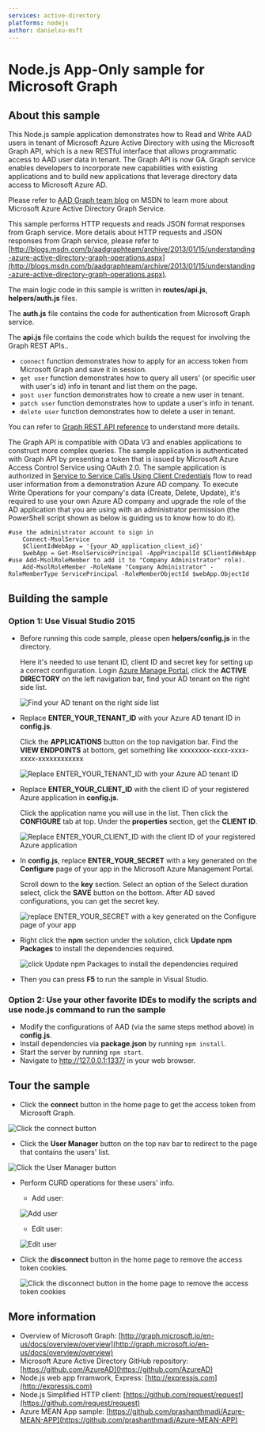 ```yaml
---
services: active-directory
platforms: nodejs
author: danielxu-msft
---
```


# Node.js App-Only sample for Microsoft Graph

## About this sample
This Node.js sample application demonstrates how to Read and Write AAD users in tenant of Microsoft Azure Active Directory with using the Microsoft Graph API, which is a new RESTful interface that allows programmatic access to AAD user data in tenant. The Graph API is now GA. Graph service enables developers to incorporate new capabilities with existing applications and to build new applications that leverage directory data access to Microsoft Azure AD.

Please refer to [AAD Graph team blog](http://blogs.msdn.com/b/aadgraphteam/) on MSDN to learn more about Microsoft Azure Active Directory Graph Service.

This sample performs HTTP requests and reads JSON format responses from Graph service. More details about HTTP requests and JSON responses from Graph service, please refer to [http://blogs.msdn.com/b/aadgraphteam/archive/2013/01/15/understanding-azure-active-directory-graph-operations.aspx](http://blogs.msdn.com/b/aadgraphteam/archive/2013/01/15/understanding-azure-active-directory-graph-operations.aspx).

The main logic code in this sample is written in **routes/api.js**, **helpers/auth.js** files.

The **auth.js**  file contains the code for authentication from Microsoft Graph service.

The **api.js** file contains the code which builds the request for involving the Graph REST APIs..

- `connect` function demonstrates how to apply for an access token from Microsoft Graph and save it in session.
- `get user` function demonstrates how to query all users' (or specific user with user's id) info in tenant and list them on the page.
- `post user` function demonstrates how to create a new user in tenant.
- `patch user` function demonstrates how to update a user's info in tenant.
- `delete user` function demonstrates how to delete a user in tenant.

You can refer to [Graph REST API reference](http://graph.microsoft.io/en-us/docs/api-reference/v1.0/resources/user) to understand more details.

The Graph API is compatible with OData V3 and enables applications to construct more complex queries. The sample application is authenticated with Graph API by presenting a token that is issued by Microsoft Azure Access Control Service using OAuth 2.0. The sample application is authorized in [Service to Service Calls Using Client Credentials](https://msdn.microsoft.com/en-us/library/azure/dn645543.aspx?f=255&MSPPError=-2147217396) flow to read user information from a demonstration Azure AD company. To execute Write Operations for your company's data (Create, Delete, Update), it's required to use your own Azure AD company and upgrade the role of the AD application that you are using with an administrator permission (the PowerShell script shown as below is guiding us to know how to do it).

```
#use the administrator account to sign in
    Connect-MsolService
    $ClientIdWebApp = '{your_AD_application_client_id}'
    $webApp = Get-MsolServicePrincipal -AppPrincipalId $ClientIdWebApp
#use Add-MsolRoleMember to add it to "Company Administrator" role).
    Add-MsolRoleMember -RoleName "Company Administrator" -RoleMemberType ServicePrincipal -RoleMemberObjectId $webApp.ObjectId
```

## Building the sample

### Option 1: Use Visual Studio 2015
- Before running this code sample, please open **helpers/config.js** in the directory.

    Here it's needed to use tenant ID, client ID and secret key for setting up a correct configuration. Login [Azure Manage Portal](https://manage.windowsazure.com/), click the **ACTIVE DIRECTORY** on the left navigation bar, find your AD tenant on the right side list.

    ![Find your AD tenant on the right side list](./Images/1.png)


- Replace **ENTER_YOUR_TENANT_ID** with your Azure AD tenant ID in **config.js**.

    Click the **APPLICATIONS** button on the top navigation bar. Find the **VIEW ENDPOINTS** at bottom, get something like xxxxxxxx-xxxx-xxxx-xxxx-xxxxxxxxxxxx

    ![Replace ENTER_YOUR_TENANT_ID with your Azure AD tenant ID](./Images/2.png)

- Replace **ENTER_YOUR_CLIENT_ID** with the client ID of your registered Azure application in **config.js**.

    Click the application name you will use in the list. Then click the **CONFIGURE** tab at top. Under the **properties** section, get the **CLIENT ID**.

    ![Replace ENTER_YOUR_CLIENT_ID with the client ID of your registered Azure application](./Images/3.png)

- In **config.js**, replace **ENTER_YOUR_SECRET** with a key generated on the **Configure** page of your app in the Microsoft Azure Management Portal.

    Scroll down to the **key** section. Select an option of the Select duration select, click the **SAVE** button on the bottom. After AD saved configurations, you can get the secret key.

    ![replace ENTER_YOUR_SECRET with a key generated on the Configure page of your app](./Images/4.png)

- Right click the **npm** section under the solution, click **Update npm Packages** to install the dependencies required.

    ![click Update npm Packages to install the dependencies required](./Images/npmUpdate.PNG)
- Then you can press **F5** to run the sample in Visual Studio.

### Option 2: Use your other favorite IDEs to modify the scripts and use node.js command to run the sample
- Modify the configurations of AAD (via the same steps method above) in **config.js**.
- Install dependencies via **package.json** by running `npm install`.
- Start the server by running `npm start`.
- Navigate to http://127.0.0.1:1337/ in your web browser.

## Tour the sample
- Click the **connect** button in the home page to get the access token from Microsoft Graph.

![Click the connect button](./Images/5.png)

- Click the **User Manager** button on the top nav bar to redirect to the page that contains the users' list.

![Click the User Manager button](./Images/6.png)

- Perform CURD operations for these users' info.
  - Add user:

  ![Add user](./Images/7.png)
  - Edit user:

  ![Edit user](./Images/8.png)
- Click the **disconnect** button in the home page to remove the access token cookies.

    ![Click the disconnect button in the home page to remove the access token cookies](./Images/9.png)

## More information
- Overview of Microsoft Graph: [http://graph.microsoft.io/en-us/docs/overview/overview](http://graph.microsoft.io/en-us/docs/overview/overview)
- Microsoft Azure Active Directory GitHub repository:
[https://github.com/AzureAD](https://github.com/AzureAD)
- Node.js web app frramwork, Express: [http://expressjs.com](http://expressjs.com)
- Node.js Simplified HTTP client: [https://github.com/request/request](https://github.com/request/request)
- Azure MEAN App sample: [https://github.com/prashanthmadi/Azure-MEAN-APP](https://github.com/prashanthmadi/Azure-MEAN-APP)
